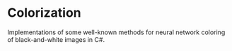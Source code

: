 # Colorization
Implementations of some well-known methods for neural network coloring of black-and-white images in C#.
